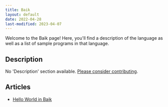 ```yaml
---
title: Baik
layout: default
date: 2022-04-28
last-modified: 2023-04-07
---
```


Welcome to the Baik page! Here, you'll find a description of the language as well as a list of sample programs in that language.

## Description

No 'Description' section available. [Please consider contributing](https://github.com/TheRenegadeCoder/sample-programs-website).

## Articles

- [Hello World in Baik](https://sampleprograms.io/projects/hello-world/baik)